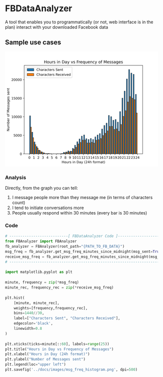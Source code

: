 # FBDataAnalyzer
A tool that enables you to programmatically (or not, web interface is in the plan) interact with your downloaded Facebook data

## Sample use cases
![Hours in day Vs Frequency of messages](https://raw.githubusercontent.com/MarkYHZhang/FBDataAnalyzer/master/docs/images/msg_freq_histogram.png)

### Analysis
Directly, from the graph you can tell:
1. I message people more than they message me (in terms of characters count)
2. I tend to initiate conversations more
3. People usually respond within 30 minutes (every bar is 30 minutes)

### Code
```python
# ---------------------------[ FBDataAnalyzer Code ]------------------------------
from FBAnalyzer import FBAnalyzer
fb_analyzer = FBAnalyzer(root_path="{PATH_TO_FB_DATA}")
msg_freq = fb_analyzer.get_msg_freq_minutes_since_midnight(msg_sent=True)
receive_msg_freq = fb_analyzer.get_msg_freq_minutes_since_midnight(msg_sent=False)
# ---------------------------------------------------------------------------------

import matplotlib.pyplot as plt

minute, frequency = zip(*msg_freq)
minute_rec, frequency_rec = zip(*receive_msg_freq)

plt.hist(
    [minute, minute_rec],
    weights=[frequency,frequency_rec],
    bins=1440//30,
    label=["Characters Sent", "Characters Received"],
    edgecolor='black',
    linewidth=0.8
)

plt.xticks(ticks=minute[::60], labels=range(25))
plt.title("Hours in Day vs Frequency of Messages")
plt.xlabel("Hours in Day (24h format)")
plt.ylabel("Number of Messages sent")
plt.legend(loc="upper left")
plt.savefig('../docs/images/msg_freq_histogram.png', dpi=500)
```
